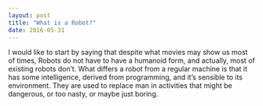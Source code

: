```yaml
---
layout: post
title: "What is a Robot?"
date: 2016-05-31
---
```


I would like to start by saying that despite what movies may show us most of times, Robots do not have to have a humanoid form, and actually, most of existing robots don’t. What differs a robot from a regular machine is that it has some intelligence, derived from programming, and it’s sensible to its environment. They are used to replace man in activities that might be dangerous, or too nasty, or maybe just boring. 
